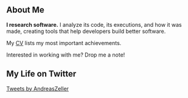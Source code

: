 ## About Me

**I research software.**  I analyze its code, its executions, and how it was made, creating tools that help developers build better software.

My [CV](ZellerCV.pdf) lists my most important achievements.

Interested in working with me?  Drop me a note!


## My Life on Twitter

<a class="twitter-timeline" data-lang="en" data-height="400" data-chrome="noheader nofooter noborders transparent" href="https://twitter.com/AndreasZeller">Tweets by AndreasZeller</a> <script async src="https://platform.twitter.com/widgets.js" charset="utf-8"></script>

